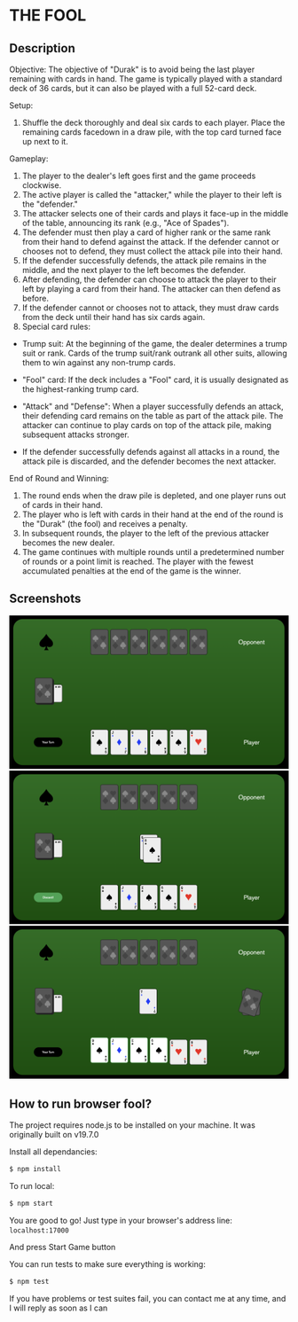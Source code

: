 # THE FOOL

## Description

Objective:
The objective of "Durak" is to avoid being the last player remaining with cards in hand. The game is typically played with a standard deck of 36 cards, but it can also be played with a full 52-card deck.

Setup:

1. Shuffle the deck thoroughly and deal six cards to each player. Place the remaining cards facedown in a draw pile, with the top card turned face up next to it.

Gameplay:

1. The player to the dealer's left goes first and the game proceeds clockwise.
2. The active player is called the "attacker," while the player to their left is the "defender."
3. The attacker selects one of their cards and plays it face-up in the middle of the table, announcing its rank (e.g., "Ace of Spades").
4. The defender must then play a card of higher rank or the same rank from their hand to defend against the attack. If the defender cannot or chooses not to defend, they must collect the attack pile into their hand.
5. If the defender successfully defends, the attack pile remains in the middle, and the next player to the left becomes the defender.
6. After defending, the defender can choose to attack the player to their left by playing a card from their hand. The attacker can then defend as before.
7. If the defender cannot or chooses not to attack, they must draw cards from the deck until their hand has six cards again.
8. Special card rules:

- Trump suit: At the beginning of the game, the dealer determines a trump suit or rank. Cards of the trump suit/rank outrank all other suits, allowing them to win against any non-trump cards.

- "Fool" card: If the deck includes a "Fool" card, it is usually designated as the highest-ranking trump card.

- "Attack" and "Defense": When a player successfully defends an attack, their defending card remains on the table as part of the attack pile. The attacker can continue to play cards on top of the attack pile, making subsequent attacks stronger.

- If the defender successfully defends against all attacks in a round, the attack pile is discarded, and the defender becomes the next attacker.

End of Round and Winning:

1. The round ends when the draw pile is depleted, and one player runs out of cards in their hand.
2. The player who is left with cards in their hand at the end of the round is the "Durak" (the fool) and receives a penalty.
3. In subsequent rounds, the player to the left of the previous attacker becomes the new dealer.
4. The game continues with multiple rounds until a predetermined number of rounds or a point limit is reached. The player with the fewest accumulated penalties at the end of the game is the winner.

## Screenshots

<img src="https://raw.githubusercontent.com/dan1rock/the-fool/unapproved/screenshots/game1.png">
<img src="https://raw.githubusercontent.com/dan1rock/the-fool/unapproved/screenshots/game2.png">
<img src="https://raw.githubusercontent.com/dan1rock/the-fool/unapproved/screenshots/game3.png">

## How to run browser fool?

The project requires node.js to be installed on your machine. It was originally built on v19.7.0

Install all dependancies:
```bash
$ npm install
```

To run local:
```bash
$ npm start
```
You are good to go! Just type in your browser's address line:
```localhost:17000```

And press Start Game button

You can run tests to make sure everything is working:
```bash
$ npm test
```
 
If you have problems or test suites fail, you can contact me at any time, and I will reply as soon as I can
